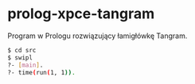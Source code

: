 # prolog-xpce-tangram
Program w Prologu rozwiązujący łamigłówkę Tangram.


```bash
$ cd src
$ swipl
?- [main].
?- time(run(1, 1)).
```

